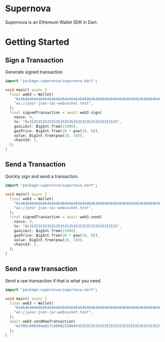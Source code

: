 # Supernova

Supernova is an Ethereum Wallet SDK in Dart.

# Getting Started

## Sign a Transaction

Generate signed transaction

```dart
import "package:supernova/supernova.dart";

void main() async {
  final web3 = Wallet(
    "0x4646464646464646464646464646464646464646464646464646464646464646",
    "ws://your-json-rpc-websocket.test",
  );
  final signedTransaction = await web3.sign(
    nonce: 9,
    to: "0x3535353535353535353535353535353535353535",
    gasLimit: BigInt.from(21000),
    gasPrice: BigInt.from(20 * pow(10, 9)),
    value: BigInt.from(pow(10, 18)),
    chainId: 1,
  );
}
```

## Send a Transaction

Quickly sign and send a transaction.

```dart
import "package:supernova/supernova.dart";

void main() async {
  final web3 = Wallet(
    "0x4646464646464646464646464646464646464646464646464646464646464646",
    "ws://your-json-rpc-websocket.test",
  );
  final signedTransaction = await web3.send(
    nonce: 9,
    to: "0x3535353535353535353535353535353535353535",
    gasLimit: BigInt.from(21000),
    gasPrice: BigInt.from(20 * pow(10, 9)),
    value: BigInt.from(pow(10, 18)),
    chainId: 1,
  );
}
```

## Send a raw transaction

Send a raw transaction if that is what you need.

```dart
import "package:supernova/supernova.dart";

void main() async {
  final web3 = Wallet(
    "0x4646464646464646464646464646464646464646464646464646464646464646",
    "ws://your-json-rpc-websocket.test",
  );
  await web3.sendRawTransaction(
    '0xf86c098504a817c800825208943535353535353535353535353535353535353535880de0b6b3a76400008025a028ef61340bd939bc2195fe537567866003e1a15d3c71ff63e1590620aa636276a067cbe9d8997f761aecb703304b3800ccf555c9f3dc64214b297fb1966a3b6d83',
  );
}
```